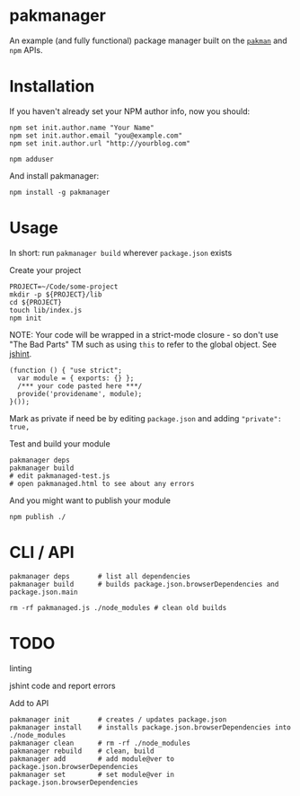 pakmanager
===

An example (and fully functional) package manager built on the [`pakman`](http://github.com/coolaj86/node-pakman) and `npm` APIs.

Installation
===

If you haven't already set your NPM author info, now you should:

    npm set init.author.name "Your Name"
    npm set init.author.email "you@example.com"
    npm set init.author.url "http://yourblog.com"

    npm adduser

And install pakmanager:

    npm install -g pakmanager

Usage
===

In short: run `pakmanager build` wherever `package.json` exists

Create your project

    PROJECT=~/Code/some-project
    mkdir -p ${PROJECT}/lib
    cd ${PROJECT}
    touch lib/index.js
    npm init

NOTE: Your code will be wrapped in a strict-mode closure - so don't use "The Bad Parts" TM such as using `this` to refer to the global object. See [jshint](http://jshint.com).

    (function () { "use strict";
      var module = { exports: {} };
      /*** your code pasted here ***/ 
      provide('providename', module);
    }());

Mark as private if need be by editing `package.json` and adding `"private": true,`

Test and build your module

    pakmanager deps
    pakmanager build
    # edit pakmanaged-test.js
    # open pakmanaged.html to see about any errors

And you might want to publish your module

    npm publish ./


CLI / API
===

    pakmanager deps       # list all dependencies
    pakmanager build      # builds package.json.browserDependencies and package.json.main

    rm -rf pakmanaged.js ./node_modules # clean old builds

TODO
===

linting

jshint code and report errors

Add to API

    pakmanager init       # creates / updates package.json
    pakmanager install    # installs package.json.browserDependencies into ./node_modules
    pakmanager clean      # rm -rf ./node_modules
    pakmanager rebuild    # clean, build
    pakmanager add        # add module@ver to package.json.browserDependencies
    pakmanager set        # set module@ver in package.json.browserDependencies
